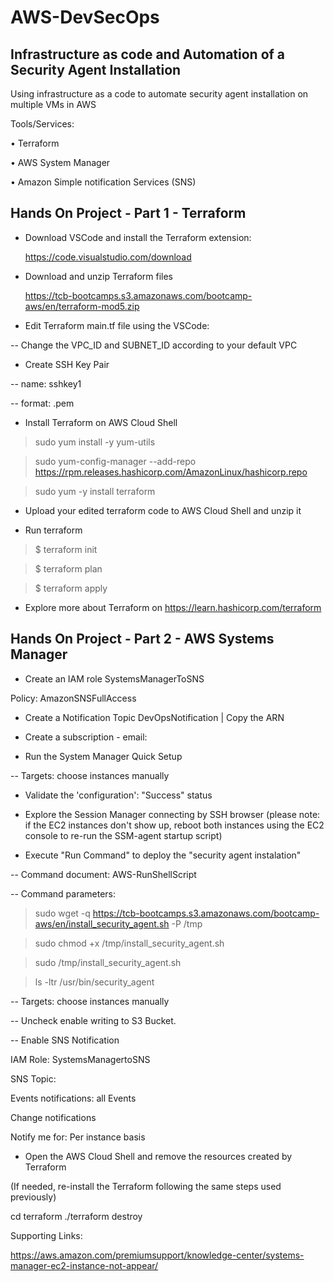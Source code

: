 # AWS-DevSecOps

## Infrastructure as code and Automation of a Security Agent Installation

Using infrastructure as a code to automate security agent installation on multiple VMs in AWS

Tools/Services:

•	Terraform

•	AWS System Manager

•	Amazon Simple notification Services (SNS)

 
## Hands On Project - Part 1 - Terraform

- Download VSCode and install the Terraform extension:
  
   https://code.visualstudio.com/download

- Download and unzip Terraform files
  
   https://tcb-bootcamps.s3.amazonaws.com/bootcamp-aws/en/terraform-mod5.zip


- Edit Terraform main.tf file using the VSCode:
  
-- Change the VPC_ID and SUBNET_ID according to your default VPC

- Create SSH Key Pair
  
-- name: sshkey1

-- format: .pem

- Install Terraform on AWS Cloud Shell

>sudo yum install -y yum-utils

>sudo yum-config-manager --add-repo https://rpm.releases.hashicorp.com/AmazonLinux/hashicorp.repo

>sudo yum -y install terraform

- Upload your edited terraform code to AWS Cloud Shell and unzip it

- Run terraform

>$ terraform init

>$ terraform plan

>$ terraform apply


- Explore more about Terraform on https://learn.hashicorp.com/terraform

## Hands On Project - Part 2 - AWS Systems Manager

- Create an IAM role SystemsManagerToSNS

Policy: AmazonSNSFullAccess

- Create a Notification Topic DevOpsNotification | Copy the ARN

- Create a subscription - email:

- Run the System Manager Quick Setup
  
-- Targets: choose instances manually

- Validate the 'configuration':  "Success" status

- Explore the Session Manager connecting by SSH browser (please note: if the EC2 instances don't show up, reboot both instances using the EC2 console to re-run the SSM-agent startup script)

- Execute "Run Command" to deploy the "security agent instalation"

-- Command document: AWS-RunShellScript

-- Command parameters:

>sudo wget -q https://tcb-bootcamps.s3.amazonaws.com/bootcamp-aws/en/install_security_agent.sh -P /tmp

>sudo chmod +x /tmp/install_security_agent.sh

>sudo /tmp/install_security_agent.sh

>ls -ltr /usr/bin/security_agent

-- Targets: choose instances manually

-- Uncheck enable writing to S3 Bucket.

-- Enable SNS Notification

IAM Role: SystemsManagertoSNS

SNS Topic: <ARN>

Events notifications:  all Events

Change notifications

Notify me for: Per instance basis

- Open the AWS Cloud Shell and remove the resources created by Terraform

(If needed, re-install the Terraform following the same steps used previously)

cd terraform
./terraform destroy



Supporting Links:

https://aws.amazon.com/premiumsupport/knowledge-center/systems-manager-ec2-instance-not-appear/

